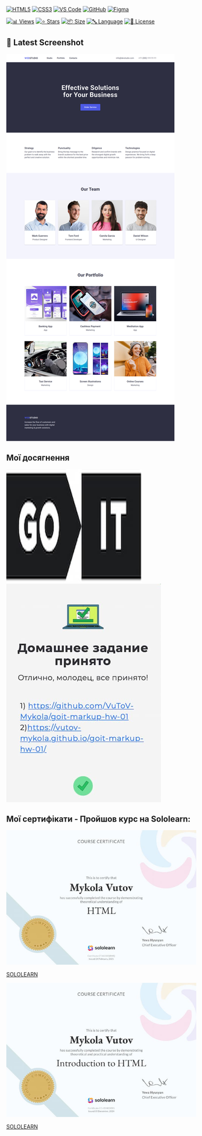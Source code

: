 <!-- AUTOGEN:STATS -->
[![HTML5](https://img.shields.io/badge/HTML5-E34F26?style=for-the-badge&logo=html5&logoColor=white)](https://developer.mozilla.org/en-US/docs/Web/HTML) [![CSS3](https://img.shields.io/badge/CSS3-1572B6?style=for-the-badge&logo=css3&logoColor=white)](https://developer.mozilla.org/en-US/docs/Web/CSS) [![VS Code](https://img.shields.io/badge/VS_Code-007ACC?style=for-the-badge&logo=visual-studio-code&logoColor=white)](https://code.visualstudio.com/) [![GitHub](https://img.shields.io/badge/GitHub-181717?style=for-the-badge&logo=github&logoColor=white)](https://github.com/) [![Figma](https://img.shields.io/badge/Figma-F24E1E?style=for-the-badge&logo=figma&logoColor=white)](https://www.figma.com/) 

[![📊 Views](https://img.shields.io/endpoint?url=https://raw.githubusercontent.com/VuToV-Mykola/goit-markup-hw-03/main/assets/db/visitors-badge.json)](https://github.com/VuToV-Mykola/goit-markup-hw-03/graphs/traffic)
[![⭐ Stars](https://img.shields.io/endpoint?url=https://raw.githubusercontent.com/VuToV-Mykola/goit-markup-hw-03/main/assets/db/likes-badge.json)](https://github.com/VuToV-Mykola/goit-markup-hw-03/actions/workflows/screenshot-and-visitor.yaml)
[![📦 Size](https://img.shields.io/endpoint?url=https://raw.githubusercontent.com/VuToV-Mykola/goit-markup-hw-03/main/assets/db/repo-size.json)](https://github.com/VuToV-Mykola/goit-markup-hw-03)
[![🔤 Language](https://img.shields.io/endpoint?url=https://raw.githubusercontent.com/VuToV-Mykola/goit-markup-hw-03/main/assets/db/repo-language.json)](https://github.com/VuToV-Mykola/goit-markup-hw-03)
[![📄 License](https://img.shields.io/endpoint?url=https://raw.githubusercontent.com/VuToV-Mykola/goit-markup-hw-03/main/assets/db/repo-license.json)](https://github.com/VuToV-Mykola/goit-markup-hw-03/blob/main/LICENSE)

## 📸 Latest Screenshot
![Project Screenshot](assets/screenshot.png)
<!-- END:AUTOGEN -->

## Мої досягнення

![Опис зображення](./assets/head.jpg) ![Опис зображення](./assets/hw-01.jpg)

## Мої сертифікати - Пройшов курс на Sololearn:

![Certification Badge](./assets/certificat.jpg)

[SOLOLEARN](https://www.sololearn.com/certificates/CT-AS5OQBMQ)

![Certification Badge](./assets/certificat-02.jpg)

[SOLOLEARN](https://www.sololearn.com/certificates/CC-H5NEDBR5)

